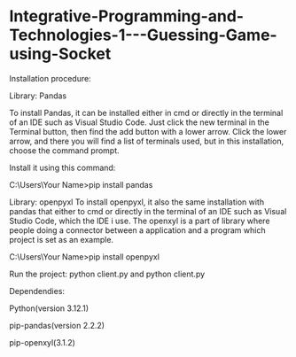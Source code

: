# Integrative-Programming-and-Technologies-1---Guessing-Game-using-Socket

Installation procedure:

Library: Pandas

To install Pandas, it can be installed either in cmd or directly in the terminal of an IDE such as Visual Studio Code. Just click the new terminal in the Terminal button, then find the add button with a lower arrow. Click the lower arrow, and there you will find a list of terminals used, but in this installation, choose the command prompt.

Install it using this command:

C:\Users\Your Name>pip install pandas

Library: openpyxl To install openpyxl, it also the same installation with pandas that either to cmd or directly in the terminal of an IDE such as Visual Studio Code, which the IDE i use. The openxyl is a part of library where people doing a connector between a application and a program which project is set as an example.

C:\Users\Your Name>pip install openpyxl

Run the project: python client.py and python client.py

Dependendies:

Python(version 3.12.1)

pip-pandas(version 2.2.2)

pip-openxyl(3.1.2)
